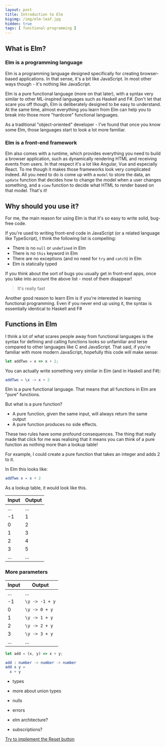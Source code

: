 ```yaml
---
layout: post
title: Introduction to Elm
bigimg: /img/elm-leaf.jpg
hidden: true
tags: [ functional-programming ]
---
```


## What is Elm?

### Elm is a programming language

Elm is a programming language designed specifically for creating browser-based applications. In that sense, it's a bit like JavaScript. In most other ways though - it's nothing like JavaScript. 

Elm is a pure functional language (more on that later), with a syntax very similar to other ML-inspired languages such as Haskell and F#. Don't let that scare you off though, Elm is deliberately designed to be easy to understand. At the same time, almost everything you learn from Elm can help you to break into those more "hardcore" functional languages. 

As a traditional "object-oriented" developer - I've found that once you know some Elm, those languages start to look a lot more familiar.

### Elm is a front-end framework

Elm also comes with a runtime, which provides everything you need to build a browser application, such as dynamically rendering HTML and receiving events from users. In that respect it's a lot like Angular, Vue and especially React. To me though it makes those frameworks look very complicated indeed. All you need to do is come up with a `model` to store the data, an `update` function that decides how to change the model when a user changes something, and a `view` function to decide what HTML to render based on that model. That's it!

## Why should you use it?

For me, the main reason for using Elm is that it's so easy to write solid, bug-free code.

If you're used to writing front-end code in JavaScript (or a related language like TypeScript), I think the following list is compelling:

* There is no `null` or `undefined` in Elm
* There is no `this` keyword in Elm
* There are no exceptions (and no need for `try` and `catch`) in Elm
* Elm is statically typed

If you think about the sort of bugs you usually get in front-end apps, once you take into account the above list - most of them disappear!

> It's really fast

Another good reason to learn Elm is if you're interested in learning functional programming. Even if you never end up using it, the syntax is essentially identical to Haskell and F#

## Functions in Elm

I think a lot of what scares people away from functional languages is the syntax for defining and calling functions looks so unfamiliar and terse compared to other languages like C and JavaScript. That said, if you're familiar with more modern JavaScript, hopefully this code will make sense:

```javascript
let addTwo = x => x + 2;
```
You can actually write something very similar in Elm (and in Haskell and F#):

```elm
addTwo = \x -> x + 2
```

Elm is a pure functional language. That means that all functions in Elm are "pure" functions. 

But what is a pure function?

* A pure function, given the same input, will always return the same output
* A pure function produces no side effects.

These two rules have some profound consequences. The thing that really made that click for me was realising that it means you can think of a pure function as nothing more than a lookup table!

For example, I could create a pure function that takes an integer and adds 2 to it.

In Elm this looks like:

```elm
addTwo x = x + 2
```

As a lookup table, it would look like this.

| Input | Output |
| ----- | ------ |
| ...   | ...    |
| -1    | 1      |
| 0     | 2      |
| 1     | 3      |
| 2     | 4      |
| 3     | 5      |
| ...   | ...    |

### More parameters

| Input | Output |
| ----- | ------ |
| ...   | ...    |
| -1    | `\y -> -1 + y` |
| 0     | `\y -> 0 + y` |
| 1     | `\y -> 1 + y` |
| 2     | `\y -> 2 + y` |
| 3     | `\y -> 3 + y` |
| ...   | ...    |



```javascript
let add = (x, y) => x + y;
```

```elm
add : number -> number -> number
add x y = 
  x + y
```

- types

- more about union types
- nulls
- errors

- elm architecture?
- subscriptions?

[Try to implement the Reset button](https://ellie-app.com/b3DHf8863a1/0)
